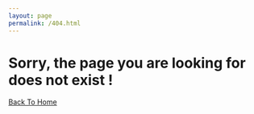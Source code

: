 ```yaml
---
layout: page
permalink: /404.html
---
```


# Sorry, the page you are looking for does not exist ! 

[Back To Home]({{site.url}}{{site.baseurl}})

